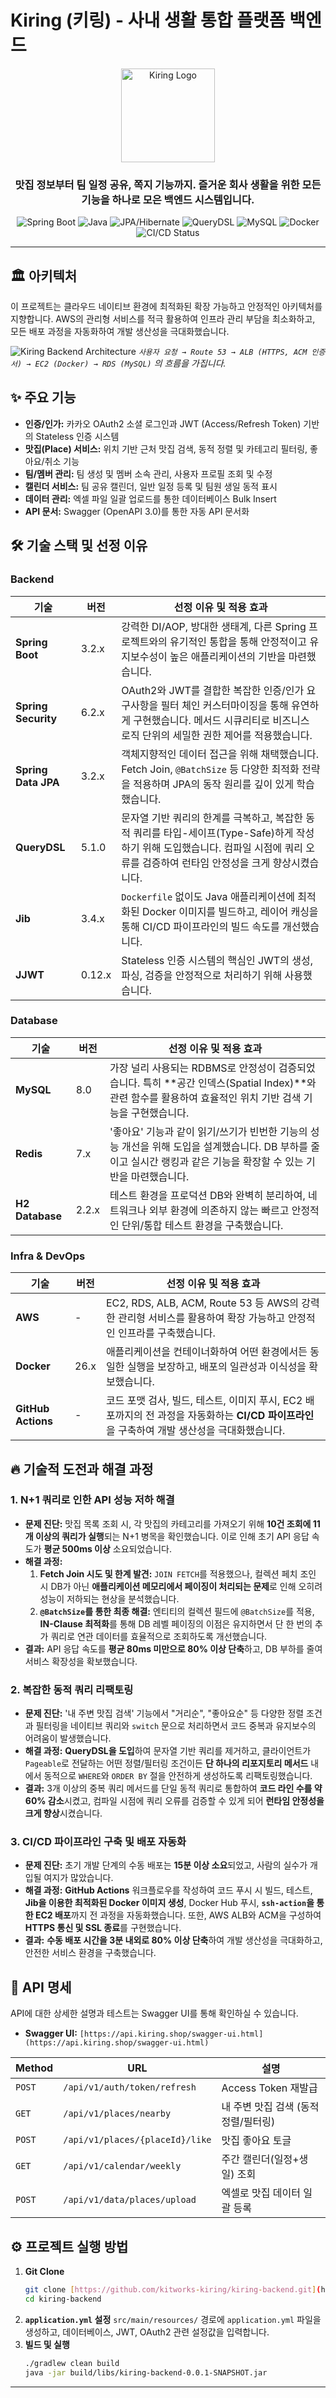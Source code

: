 # Kiring (키링) - 사내 생활 통합 플랫폼 백엔드

<p align="center">
  <img src="https://raw.githubusercontent.com/kitworks-kiring/kiring-backend/develop/public/kiring_logo.png" alt="Kiring Logo" width="150"/>
</p>

<h3 align="center">맛집 정보부터 팀 일정 공유, 쪽지 기능까지. 즐거운 회사 생활을 위한 모든 기능을 하나로 모은 백엔드 시스템입니다.</h3>

<p align="center">
  <img src="https://img.shields.io/badge/Spring_Boot-3.2.5-6DB33F?style=for-the-badge&logo=spring-boot" alt="Spring Boot"/>
  <img src="https://img.shields.io/badge/Java-21-007396?style=for-the-badge&logo=openjdk" alt="Java"/>
  <img src="https://img.shields.io/badge/JPA_/_Hibernate-6.x-59666C?style=for-the-badge&logo=hibernate" alt="JPA/Hibernate"/>
  <img src="https://img.shields.io/badge/QueryDSL-5.1-469A64?style=for-the-badge" alt="QueryDSL"/>
  <img src="https://img.shields.io/badge/MySQL-8.0-4479A1?style=for-the-badge&logo=mysql" alt="MySQL"/>
  <img src="https://img.shields.io/badge/Docker-26.1-2496ED?style=for-the-badge&logo=docker" alt="Docker"/>
  <img src="https://img.shields.io/github/actions/workflow/status/kitworks-kiring/kiring-backend/deploy.yml?branch=develop&style=for-the-badge" alt="CI/CD Status"/>
</p>

---

## 🏛️ 아키텍처
이 프로젝트는 클라우드 네이티브 환경에 최적화된 확장 가능하고 안정적인 아키텍처를 지향합니다. AWS의 관리형 서비스를 적극 활용하여 인프라 관리 부담을 최소화하고, 모든 배포 과정을 자동화하여 개발 생산성을 극대화했습니다.

![Kiring Backend Architecture](https://user-images.githubusercontent.com/11267440/229016191-8f5b5f83-e18e-49b8-a72c-f60dd1804f37.png)
_`사용자 요청 → Route 53 → ALB (HTTPS, ACM 인증서) → EC2 (Docker) → RDS (MySQL)` 의 흐름을 가집니다._

## ✨ 주요 기능
- **인증/인가:** 카카오 OAuth2 소셜 로그인과 JWT (Access/Refresh Token) 기반의 Stateless 인증 시스템
- **맛집(Place) 서비스:** 위치 기반 근처 맛집 검색, 동적 정렬 및 카테고리 필터링, 좋아요/취소 기능
- **팀/멤버 관리:** 팀 생성 및 멤버 소속 관리, 사용자 프로필 조회 및 수정
- **캘린더 서비스:** 팀 공유 캘린더, 일반 일정 등록 및 팀원 생일 동적 표시
- **데이터 관리:** 엑셀 파일 일괄 업로드를 통한 데이터베이스 Bulk Insert
- **API 문서:** Swagger (OpenAPI 3.0)를 통한 자동 API 문서화

## 🛠️ 기술 스택 및 선정 이유

### Backend
| 기술 | 버전 | 선정 이유 및 적용 효과 |
| --- | --- | --- |
| **Spring Boot** | 3.2.x | 강력한 DI/AOP, 방대한 생태계, 다른 Spring 프로젝트와의 유기적인 통합을 통해 안정적이고 유지보수성이 높은 애플리케이션의 기반을 마련했습니다. |
| **Spring Security** | 6.2.x | OAuth2와 JWT를 결합한 복잡한 인증/인가 요구사항을 필터 체인 커스터마이징을 통해 유연하게 구현했습니다. 메서드 시큐리티로 비즈니스 로직 단위의 세밀한 권한 제어를 적용했습니다. |
| **Spring Data JPA**| 3.2.x | 객체지향적인 데이터 접근을 위해 채택했습니다. Fetch Join, `@BatchSize` 등 다양한 최적화 전략을 적용하며 JPA의 동작 원리를 깊이 있게 학습했습니다. |
| **QueryDSL** | 5.1.0 | 문자열 기반 쿼리의 한계를 극복하고, 복잡한 동적 쿼리를 타입-세이프(Type-Safe)하게 작성하기 위해 도입했습니다. 컴파일 시점에 쿼리 오류를 검증하여 런타임 안정성을 크게 향상시켰습니다. |
| **Jib** | 3.4.x | `Dockerfile` 없이도 Java 애플리케이션에 최적화된 Docker 이미지를 빌드하고, 레이어 캐싱을 통해 CI/CD 파이프라인의 빌드 속도를 개선했습니다. |
| **JJWT** | 0.12.x | Stateless 인증 시스템의 핵심인 JWT의 생성, 파싱, 검증을 안정적으로 처리하기 위해 사용했습니다. |

### Database
| 기술 | 버전 | 선정 이유 및 적용 효과 |
| --- | --- | --- |
| **MySQL** | 8.0 | 가장 널리 사용되는 RDBMS로 안정성이 검증되었습니다. 특히 **공간 인덱스(Spatial Index)**와 관련 함수를 활용하여 효율적인 위치 기반 검색 기능을 구현했습니다. |
| **Redis** | 7.x | '좋아요' 기능과 같이 읽기/쓰기가 빈번한 기능의 성능 개선을 위해 도입을 설계했습니다. DB 부하를 줄이고 실시간 랭킹과 같은 기능을 확장할 수 있는 기반을 마련했습니다. |
| **H2 Database**| 2.2.x | 테스트 환경을 프로덕션 DB와 완벽히 분리하여, 네트워크나 외부 환경에 의존하지 않는 빠르고 안정적인 단위/통합 테스트 환경을 구축했습니다. |

### Infra & DevOps
| 기술 | 버전 | 선정 이유 및 적용 효과 |
| --- | --- | --- |
| **AWS** | - | EC2, RDS, ALB, ACM, Route 53 등 AWS의 강력한 관리형 서비스를 활용하여 확장 가능하고 안정적인 인프라를 구축했습니다. |
| **Docker** | 26.x | 애플리케이션을 컨테이너화하여 어떤 환경에서든 동일한 실행을 보장하고, 배포의 일관성과 이식성을 확보했습니다. |
| **GitHub Actions**| - | 코드 포맷 검사, 빌드, 테스트, 이미지 푸시, EC2 배포까지의 전 과정을 자동화하는 **CI/CD 파이프라인**을 구축하여 개발 생산성을 극대화했습니다. |

## 🔥 기술적 도전과 해결 과정

### 1. N+1 쿼리로 인한 API 성능 저하 해결
- **문제 진단:** 맛집 목록 조회 시, 각 맛집의 카테고리를 가져오기 위해 **10건 조회에 11개 이상의 쿼리가 실행**되는 N+1 병목을 확인했습니다. 이로 인해 초기 API 응답 속도가 **평균 500ms 이상** 소요되었습니다.
- **해결 과정:**
  1. **Fetch Join 시도 및 한계 발견:** `JOIN FETCH`를 적용했으나, 컬렉션 페치 조인 시 DB가 아닌 **애플리케이션 메모리에서 페이징이 처리되는 문제**로 인해 오히려 성능이 저하되는 현상을 분석했습니다.
  2. **`@BatchSize`를 통한 최종 해결:** 엔티티의 컬렉션 필드에 `@BatchSize`를 적용, **IN-Clause 최적화**를 통해 DB 레벨 페이징의 이점은 유지하면서 단 한 번의 추가 쿼리로 연관 데이터를 효율적으로 조회하도록 개선했습니다.
- **결과:** API 응답 속도를 **평균 80ms 미만으로 80% 이상 단축**하고, DB 부하를 줄여 서비스 확장성을 확보했습니다.

### 2. 복잡한 동적 쿼리 리팩토링
- **문제 진단:** '내 주변 맛집 검색' 기능에서 "거리순", "좋아요순" 등 다양한 정렬 조건과 필터링을 네이티브 쿼리와 `switch` 문으로 처리하면서 코드 중복과 유지보수의 어려움이 발생했습니다.
- **해결 과정:** **QueryDSL을 도입**하여 문자열 기반 쿼리를 제거하고, 클라이언트가 `Pageable`로 전달하는 어떤 정렬/필터링 조건이든 **단 하나의 리포지토리 메서드** 내에서 동적으로 `WHERE`와 `ORDER BY` 절을 안전하게 생성하도록 리팩토링했습니다.
- **결과:** 3개 이상의 중복 쿼리 메서드를 단일 동적 쿼리로 통합하여 **코드 라인 수를 약 60% 감소**시켰고, 컴파일 시점에 쿼리 오류를 검증할 수 있게 되어 **런타임 안정성을 크게 향상**시켰습니다.

### 3. CI/CD 파이프라인 구축 및 배포 자동화
- **문제 진단:** 초기 개발 단계의 수동 배포는 **15분 이상 소요**되었고, 사람의 실수가 개입될 여지가 많았습니다.
- **해결 과정:** **GitHub Actions** 워크플로우를 작성하여 코드 푸시 시 빌드, 테스트, **Jib을 이용한 최적화된 Docker 이미지 생성**, Docker Hub 푸시, **`ssh-action`을 통한 EC2 배포**까지 전 과정을 자동화했습니다. 또한, AWS ALB와 ACM을 구성하여 **HTTPS 통신 및 SSL 종료**를 구현했습니다.
- **결과:** **수동 배포 시간을 3분 내외로 80% 이상 단축**하여 개발 생산성을 극대화하고, 안전한 서비스 환경을 구축했습니다.

## 🚀 API 명세
API에 대한 상세한 설명과 테스트는 Swagger UI를 통해 확인하실 수 있습니다.
- **Swagger UI:** `[https://api.kiring.shop/swagger-ui.html](https://api.kiring.shop/swagger-ui.html)`

| Method | URL | 설명 |
| --- | --- | --- |
| `POST` | `/api/v1/auth/token/refresh` | Access Token 재발급 |
| `GET`  | `/api/v1/places/nearby`      | 내 주변 맛집 검색 (동적 정렬/필터링) |
| `POST` | `/api/v1/places/{placeId}/like`| 맛집 좋아요 토글 |
| `GET`  | `/api/v1/calendar/weekly`    | 주간 캘린더(일정+생일) 조회 |
| `POST` | `/api/v1/data/places/upload` | 엑셀로 맛집 데이터 일괄 등록 |

## ⚙️ 프로젝트 실행 방법
1.  **Git Clone**
    ```bash
    git clone [https://github.com/kitworks-kiring/kiring-backend.git](https://github.com/kitworks-kiring/kiring-backend.git)
    cd kiring-backend
    ```
2.  **`application.yml` 설정**
    `src/main/resources/` 경로에 `application.yml` 파일을 생성하고, 데이터베이스, JWT, OAuth2 관련 설정값을 입력합니다.
3.  **빌드 및 실행**
    ```bash
    ./gradlew clean build
    java -jar build/libs/kiring-backend-0.0.1-SNAPSHOT.jar
    ```

---
